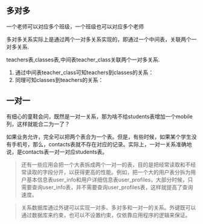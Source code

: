 ## 多对多

一个老师可以对应多个班级，一个班级也可以对应多个老师

多对多关系实际上是通过两个一对多关系实现的，即通过一个中间表，关联两个一对多关系.

teachers表,classes表,中间表teacher_class关联两个一对多关系.

1. 通过中间表teacher_class可知teachers到classes的关系：
2. 同理可知classes到teachers的关系：

## 一对一

有细心的童鞋会问，既然是一对一关系，那为啥不给students表增加一个mobile列，这样就能合二为一了？

如果业务允许，完全可以把两个表合为一个表。但是，有些时候，如果某个学生没有手机号，那么，contacts表就不存在对应的记录。实际上，一对一关系准确地说，是contacts表一对一对应students表。

> 还有一些应用会把一个大表拆成两个一对一的表，目的是把经常读取和不经常读取的字段分开，以获得更高的性能。例如，把一个大的用户表分拆为用户基本信息表user_info和用户详细信息表user_profiles，大部分时候，只需要查询user_info表，并不需要查询user_profiles表，这样就提高了查询速度。

> 关系数据库通过外键可以实现一对多、多对多和一对一的关系。外键既可以通过数据库来约束，也可以不设置约束，仅依靠应用程序的逻辑来保证。
